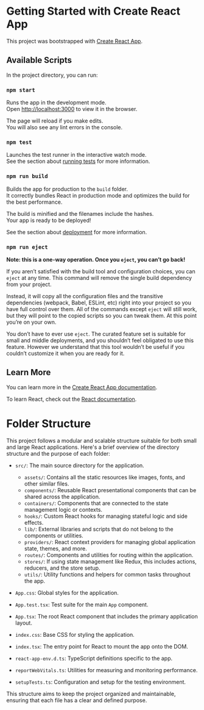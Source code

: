 # Getting Started with Create React App

This project was bootstrapped with [Create React App](https://github.com/facebook/create-react-app).

## Available Scripts

In the project directory, you can run:

### `npm start`

Runs the app in the development mode.\
Open [http://localhost:3000](http://localhost:3000) to view it in the browser.

The page will reload if you make edits.\
You will also see any lint errors in the console.

### `npm test`

Launches the test runner in the interactive watch mode.\
See the section about [running tests](https://facebook.github.io/create-react-app/docs/running-tests) for more information.

### `npm run build`

Builds the app for production to the `build` folder.\
It correctly bundles React in production mode and optimizes the build for the best performance.

The build is minified and the filenames include the hashes.\
Your app is ready to be deployed!

See the section about [deployment](https://facebook.github.io/create-react-app/docs/deployment) for more information.

### `npm run eject`

**Note: this is a one-way operation. Once you `eject`, you can’t go back!**

If you aren’t satisfied with the build tool and configuration choices, you can `eject` at any time. This command will remove the single build dependency from your project.

Instead, it will copy all the configuration files and the transitive dependencies (webpack, Babel, ESLint, etc) right into your project so you have full control over them. All of the commands except `eject` will still work, but they will point to the copied scripts so you can tweak them. At this point you’re on your own.

You don’t have to ever use `eject`. The curated feature set is suitable for small and middle deployments, and you shouldn’t feel obligated to use this feature. However we understand that this tool wouldn’t be useful if you couldn’t customize it when you are ready for it.

## Learn More

You can learn more in the [Create React App documentation](https://facebook.github.io/create-react-app/docs/getting-started).

To learn React, check out the [React documentation](https://reactjs.org/).


# Folder Structure

This project follows a modular and scalable structure suitable for both small and large React applications. Here's a brief overview of the directory structure and the purpose of each folder:

- `src/`: The main source directory for the application.
  - `assets/`: Contains all the static resources like images, fonts, and other similar files.
  - `components/`: Reusable React presentational components that can be shared across the application.
  - `containers/`: Components that are connected to the state management logic or contexts.
  - `hooks/`: Custom React hooks for managing stateful logic and side effects.
  - `lib/`: External libraries and scripts that do not belong to the components or utilities.
  - `providers/`: React context providers for managing global application state, themes, and more.
  - `routes/`: Components and utilities for routing within the application.
  - `stores/`: If using state management like Redux, this includes actions, reducers, and the store setup.
  - `utils/`: Utility functions and helpers for common tasks throughout the app.

- `App.css`: Global styles for the application.
- `App.test.tsx`: Test suite for the main `App` component.
- `App.tsx`: The root React component that includes the primary application layout.
- `index.css`: Base CSS for styling the application.
- `index.tsx`: The entry point for React to mount the app onto the DOM.
- `react-app-env.d.ts`: TypeScript definitions specific to the app.
- `reportWebVitals.ts`: Utilities for measuring and monitoring performance.
- `setupTests.ts`: Configuration and setup for the testing environment.

This structure aims to keep the project organized and maintainable, ensuring that each file has a clear and defined purpose.
